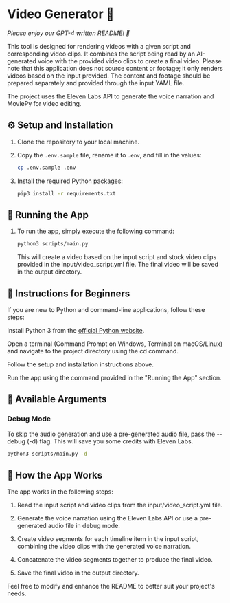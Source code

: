 # Video Generator 🎥

_Please enjoy our GPT-4 written README! 🤖_

This tool is designed for rendering videos with a given script and corresponding video clips. It combines the script being read by an AI-generated voice with the provided video clips to create a final video. Please note that this application does not source content or footage; it only renders videos based on the input provided. The content and footage should be prepared separately and provided through the input YAML file.

The project uses the Eleven Labs API to generate the voice narration and MoviePy for video editing.

## ⚙️ Setup and Installation

1. Clone the repository to your local machine.

2. Copy the `.env.sample` file, rename it to `.env`, and fill in the values:
	```bash
	cp .env.sample .env
	```

3. Install the required Python packages:
	```bash
	pip3 install -r requirements.txt
	```

## 🚀 Running the App

1. To run the app, simply execute the following command:
	```bash
	python3 scripts/main.py
	```
	This will create a video based on the input script and stock video clips provided in the input/video_script.yml file. The final video will be saved in the output directory.

## 🔰 Instructions for Beginners

If you are new to Python and command-line applications, follow these steps:

Install Python 3 from the [official Python website](https://www.python.org/downloads/).

Open a terminal (Command Prompt on Windows, Terminal on macOS/Linux) and navigate to the project directory using the cd command.

Follow the setup and installation instructions above.

Run the app using the command provided in the "Running the App" section.

## 🔧 Available Arguments

### Debug Mode
To skip the audio generation and use a pre-generated audio file, pass the --debug (-d) flag. This will save you some credits with Eleven Labs.

```bash
python3 scripts/main.py -d
```

## 📖 How the App Works
The app works in the following steps:

1. Read the input script and video clips from the input/video_script.yml file.

2. Generate the voice narration using the Eleven Labs API or use a pre-generated audio file in debug mode.

3. Create video segments for each timeline item in the input script, combining the video clips with the generated voice narration.

4. Concatenate the video segments together to produce the final video.

5. Save the final video in the output directory.


Feel free to modify and enhance the README to better suit your project's needs.
